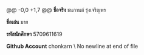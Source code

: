 @@ -0,0 +1,7 @@
**ชื่อจริง** ชนกานต์ รุ่งเจริญพร

**ชื่อเล่น** มาย

**รหัสนักศึกษา** 5709611619

**Github Account** chonkarn
\ No newline at end of file
